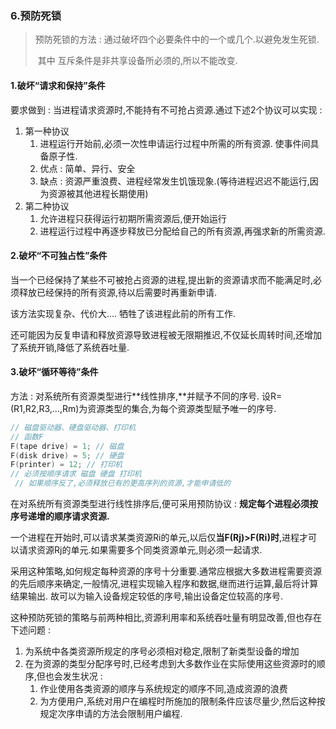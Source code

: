 ### 6.预防死锁

> 预防死锁的方法 : 通过破坏四个必要条件中的一个或几个.以避免发生死锁.
>
> ​	其中 互斥条件是非共享设备所必须的,所以不能改变.

#### 1.破坏“请求和保持”条件

要求做到 : 当进程请求资源时,不能持有不可抢占资源.通过下述2个协议可以实现 : 

1. 第一种协议
   1. 进程运行开始前,必须一次性申请运行过程中所需的所有资源. 使事件间具备原子性.
   2. 优点 : 简单、异行、安全
   3. 缺点 : 资源严重浪费、进程经常发生饥饿现象.(等待进程迟迟不能运行,因为资源被其他进程长期使用)
2. 第二种协议
   1. 允许进程只获得运行初期所需资源后,便开始运行
   2. 进程运行过程中再逐步释放已分配给自己的所有资源,再强求新的所需资源.

#### 2.破坏“不可独占性”条件

当一个已经保持了某些不可被抢占资源的进程,提出新的资源请求而不能满足时,必须释放已经保持的所有资源,待以后需要时再重新申请.

该方法实现复杂、代价大.... 牺牲了该进程此前的所有工作.

还可能因为反复申请和释放资源导致进程被无限期推迟,不仅延长周转时间,还增加了系统开销,降低了系统吞吐量.

#### 3.破坏“循环等待”条件

方法 : 对系统所有资源类型进行**线性排序,**并赋予不同的序号. 设R=(R1,R2,R3,...,Rm)为资源类型的集合,为每个资源类型赋予唯一的序号.

```c++
// 磁盘驱动器、硬盘驱动器、打印机
// 函数F
F(tape drive) = 1; // 磁盘
F(disk drive) = 5; // 硬盘
F(printer) = 12; // 打印机
// 必须按顺序请求 磁盘 硬盘 打印机
 // 如果顺序反了,必须释放已有的更高序列的资源,才能申请低的
```

在对系统所有资源类型进行线性排序后,便可采用预防协议 : **规定每个进程必须按序号递增的顺序请求资源.**

一个进程在开始时,可以请求某类资源Ri的单元,以后仅**当F(Rj)>F(Ri)时**,进程才可以请求资源Rj的单元.如果需要多个同类资源单元,则必须一起请求.

采用这种策略,如何规定每种资源的序号十分重要.通常应根据大多数进程需要资源的先后顺序来确定,一般情况,进程实现输入程序和数据,继而进行运算,最后将计算结果输出. 故可以为输入设备规定较低的序号,输出设备定位较高的序号.

这种预防死锁的策略与前两种相比,资源利用率和系统吞吐量有明显改善,但也存在下述问题 : 

1. 为系统中各类资源所规定的序号必须相对稳定,限制了新类型设备的增加
2. 在为资源的类型分配序号时,已经考虑到大多数作业在实际使用这些资源时的顺序,但也会发生状况 : 
   1. 作业使用各类资源的顺序与系统规定的顺序不同,造成资源的浪费
   2. 为方便用户,系统对用户在编程时所施加的限制条件应该尽量少,然后这种按规定次序申请的方法会限制用户编程.


